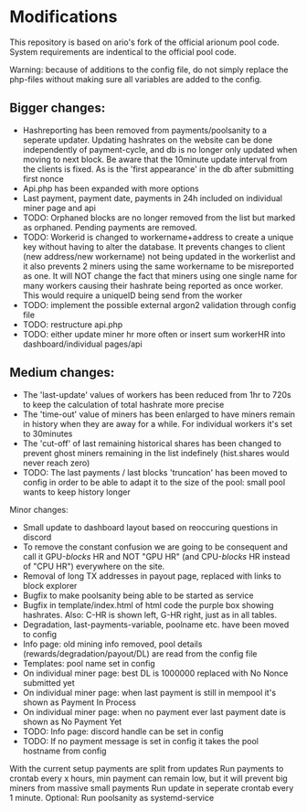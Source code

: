 # Modifications

This repository is based on ario's fork of the official arionum pool code.
System requirements are indentical to the official pool code. 

Warning: because of additions to the config file, do not simply replace the php-files without making sure all variables are added to the config. 

## Bigger changes:
- Hashreporting has been removed from payments/poolsanity to a seperate updater. Updating hashrates on the website can be done independently of payment-cycle, and db is no longer only updated when moving to next block. Be aware that the 10minute update interval from the clients is fixed. As is the 'first appearance' in the db after submitting first nonce
- Api.php has been expanded with more options
- Last payment, payment date, payments in 24h included on individual miner page and api
- TODO: Orphaned blocks are no longer removed from the list but marked as orphaned. Pending payments are removed. 
- TODO: Workerid is changed to workername+address to create a unique key without having to alter the database. It prevents changes to client (new address/new workername) not being updated in the workerlist and it also prevents 2 miners using the same workername to be misreported as one. It will NOT change the fact that miners using one single name for many workers causing their hashrate being reported as once worker. This would require a uniqueID being send from the worker
- TODO: implement the possible external argon2 validation through config file
- TODO: restructure api.php 
- TODO: either update miner hr more often or insert sum workerHR into dashboard/individual pages/api

## Medium changes:
- The 'last-update' values of workers has been reduced from 1hr to 720s to keep the calculation of total hashrate more precise
- The 'time-out' value of miners has been enlarged to have miners remain in history when they are away for a while. For individual workers it's set to 30minutes
- The 'cut-off' of last remaining historical shares has been changed to prevent ghost miners remaining in the list indefinely (hist.shares would never reach zero)
- TODO: The last payments / last blocks 'truncation' has been moved to config in order to be able to adapt it to the size of the pool: small pool wants to keep history longer

Minor changes:

- Small update to dashboard layout based on reoccuring questions in discord
- To remove the constant confusion we are going to be consequent and call it GPU-*blocks* HR and NOT "GPU HR" (and CPU-*blocks* HR instead of "CPU HR") everywhere on the site. 
- Removal of long TX addresses in payout page, replaced with links to block explorer
- Bugfix to make poolsanity being able to be started as service
- Bugfix in template/index.html of html code the purple box showing hashrates. Also: C-HR is shown left, G-HR right, just as in all tables. 
- Degradation, last-payments-variable, poolname etc. have been moved to config
- Info page: old mining info removed, pool details (rewards/degradation/payout/DL) are read from the config file
- Templates: pool name set in config
- On individual miner page: best DL is 1000000 replaced with No Nonce submitted yet
- On individual miner page: when last payment is still in mempool it's shown as Payment In Process
- On individual miner page: when no payment ever last payment date is shown as No Payment Yet
- TODO: Info page: discord handle can be set in config
- TODO: If no payment message is set in config it takes the pool hostname from config


With the current setup payments are split from updates
Run payments to crontab every x hours, min payment can remain low, but it will prevent big miners from massive small payments
Run update in seperate crontab every 1 minute. 
Optional: Run poolsanity as systemd-service

